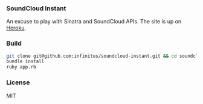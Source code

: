### SoundCloud Instant

An excuse to play with Sinatra and SoundCloud APIs. The site is up on [Heroku](http://soundcloudinstant.herokuapp.com).

### Build

```sh
git clone git@github.com:infinitus/soundcloud-instant.git && cd soundcloud-instant
bundle install
ruby app.rb
```

### License

MIT
